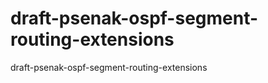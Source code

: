 draft-psenak-ospf-segment-routing-extensions
============================================

draft-psenak-ospf-segment-routing-extensions
